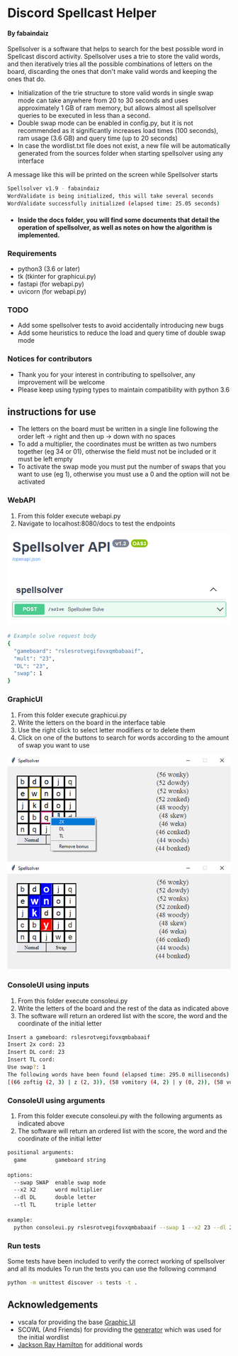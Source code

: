 # Discord Spellcast Helper
#### By fabaindaiz

Spellsolver is a software that helps to search for the best possible word in Spellcast discord activity. Spellsolver uses a trie to store the valid words, and then iteratively tries all the possible combinations of letters on the board, discarding the ones that don't make valid words and keeping the ones that do.

- Initialization of the trie structure to store valid words in single swap mode can take anywhere from 20 to 30 seconds and uses approximately 1 GB of ram memory, but allows almost all spellsolver queries to be executed in less than a second.
- Double swap mode can be enabled in config.py, but it is not recommended as it significantly increases load times (100 seconds), ram usage (3.6 GB) and query time (up to 20 seconds)
- In case the wordlist.txt file does not exist, a new file will be automatically generated from the sources folder when starting spellsolver using any interface

A message like this will be printed on the screen while Spellsolver starts
```bash
Spellsolver v1.9 - fabaindaiz
WordValidate is being initialized, this will take several seconds
WordValidate successfully initialized (elapsed time: 25.05 seconds)
```

- #### Inside the docs folder, you will find some documents that detail the operation of spellsolver, as well as notes on how the algorithm is implemented.


### Requirements
- python3 (3.6 or later)
- tk (tkinter for graphicui.py)
- fastapi (for webapi.py)
- uvicorn (for webapi.py)

### TODO
- Add some spellsolver tests to avoid accidentally introducing new bugs
- Add some heuristics to reduce the load and query time of double swap mode

### Notices for contributors
- Thank you for your interest in contributing to spellsolver, any improvement will be welcome
- Please keep using typing types to maintain compatibility with python 3.6


## instructions for use

- The letters on the board must be written in a single line following the order left -> right and then up -> down with no spaces
- To add a multiplier, the coordinates must be written as two numbers together (eg 34 or 01), otherwise the field must not be included or it must be left empty
- To activate the swap mode you must put the number of swaps that you want to use (eg 1), otherwise you must use a 0 and the option will not be activated

### WebAPI
1. From this folder execute webapi.py
2. Navigate to localhost:8080/docs to test the endpoints

![api image](assets/readme/api1.png?raw=true "API")

```bash
# Example solve request body
{
  "gameboard": "rslesrotvegifovxqmbabaaif",
  "mult": "23",
  "DL": "23",
  "swap": 1
}
```

### GraphicUI
1. From this folder execute graphicui.py
2. Write the letters on the board in the interface table
3. Use the right click to select letter modifiers or to delete them
4. Click on one of the buttons to search for words according to the amount of swap you want to use

![gui image](assets/readme/gui1.png?raw=true "GUI")
![gui image](assets/readme/gui2.png?raw=true "GUI")

### ConsoleUI using inputs
1. From this folder execute consoleui.py
2. Write the letters of the board and the rest of the data as indicated above
3. The software will return an ordered list with the score, the word and the coordinate of the initial letter

```bash
Insert a gameboard: rslesrotvegifovxqmbabaaif
Insert 2x cord: 23
Insert DL cord: 23
Insert TL cord: 
Use swap?: 1
The following words have been found (elapsed time: 295.0 milliseconds)
[(66 zoftig (2, 3) | z (2, 3)), (58 vomitory (4, 2) | y (0, 2)), (58 vomitous (4, 2) | u (0, 1)), (58 comfits (3, 3) | c (3, 3)), (58 jabots (2, 3) | j (2, 3)), (58 faqirs (2, 3) | f (2, 3)), (54 fimbria (2, 2) | r (4, 4)), (54 setiform (4, 0) | r (3, 3)), (54 comfit (3, 3) | c (3, 3)), (54 maxing (2, 3) | n (0, 1))]
```

### ConsoleUI using arguments
1. From this folder execute consoleui.py with the following arguments as indicated above
2. The software will return an ordered list with the score, the word and the coordinate of the initial letter

```bash
positional arguments:
  game         gameboard string

options:
  --swap SWAP  enable swap mode
  --x2 X2      word multiplier
  --dl DL      double letter
  --tl TL      triple letter

example:
  python consoleui.py rslesrotvegifovxqmbabaaif --swap 1 --x2 23 --dl 23
```

### Run tests
Some tests have been included to verify the correct working of spellsolver and all its modules
To run the tests you can use the following command

```bash
python -m unittest discover -s tests -t .
```


## Acknowledgements
- vscala for providing the base [Graphic UI](https://github.com/vscala/Spellcast-Word-Finder)
- SCOWL (And Friends) for providing the [generator](http://app.aspell.net/create) which was used for the initial wordlist
- [Jackson Ray Hamilton](https://github.com/jacksonrayhamilton/wordlist-english) for additional words
